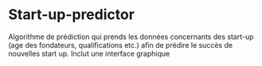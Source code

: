 # Start-up-predictor
Algorithme de prédiction qui prends les données concernants des start-up (age des fondateurs, qualifications etc.) afin de prédire le succès de nouvelles start up.
Inclut une interface graphique
